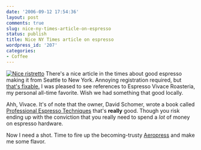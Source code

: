 ```yaml
---
date: '2006-09-12 17:54:36'
layout: post
comments: true
slug: nice-ny-times-article-on-espresso
status: publish
title: Nice NY Times article on espresso
wordpress_id: '207'
categories:
- Coffee
---
```


[
![Nice ristretto](http://www.phfactor.net/wp-pics/190.espresso.jpg)](http://www.nytimes.com/2006/09/13/dining/13coff.html?_r=1&oref=slogin&pagewanted=allhttp://www.nytimes.com/2006/09/13/dining/13coff.html?_r=1&oref=slogin&pagewanted=all) There's a nice article in the times about good espresso making it from Seattle to New York. Annoying registration required, but [that's fixable.](http://www.bugmenot.com/view/www.nytimes.com) I was pleased to see references to Espresso Vivace Roasteria, my personal all-time favorite. Wish we had something that good locally.

Ahh, Vivace. It's of note that the owner, David Schomer, wrote a book called [Professional Espresso Techniques](http://www.amazon.com/gp/redirect.html?link_code=ur2&tag=phfactor-20&camp=1789&creative=9325&location=%2FEspresso-Coffee-Professional-David-Schomer%2Fdp%2F0897166159%2Fsr%3D8-1%2Fqid%3D1158112197%2Fref%3Dsr_1_1%3Fie%3DUTF8%26s%3Dbooks) that's **really** good. Though you risk ending up with the conviction that you really need to spend a _lot_ of money on espresso hardware.

Now I need a shot. Time to fire up the becoming-trusty [Aeropress](http://www.dansdata.com/aeropress.htm) and make me some flavor.
